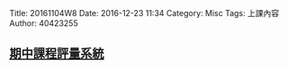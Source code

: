 Title: 20161104W8
Date: 2016-12-23 11:34
Category: Misc
Tags: 上課內容
Author: 40423255

<h2><a href="http://pygroup-ag100.rhcloud.com">期中課程評量系統</a></h2>